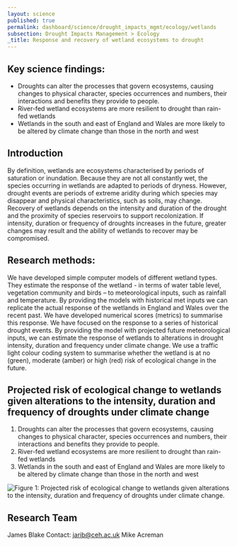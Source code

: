 ```yaml
---
layout: science
published: true
permalink: dashboard/science/drought_impacts_mgmt/ecology/wetlands
subsection: Drought Impacts Management > Ecology
_title: Response and recovery of wetland ecosystems to drought
---
```


## Key science findings: 

* Droughts can alter the processes that govern ecosystems, causing changes to physical character, species occurrences and numbers, their interactions and benefits they provide to people.
* River-fed wetland ecosystems are more resilient to drought than rain-fed wetlands
* Wetlands in the south and east of England and Wales are more likely to be altered by climate change than those in the north and west

## Introduction

By definition, wetlands are ecosystems characterised by periods of saturation or inundation. Because they are not all constantly wet, the species occurring in wetlands are adapted to periods of dryness. However, drought events are periods of extreme aridity during which species may disappear and physical characteristics, such as soils, may change. Recovery of wetlands depends on the intensity and duration of the drought and the proximity of species reservoirs to support recolonization. If intensity, duration or frequency of droughts increases in the future, greater changes may result and the ability of wetlands to recover may be compromised.

## Research methods: 

We have developed simple computer models of different wetland types. They estimate the response of the wetland - in terms of water table level, vegetation community and birds – to meteorological inputs, such as rainfall and temperature. By providing the models with historical met inputs we can replicate the actual response of the wetlands in England and Wales over the recent past. We have developed numerical scores (metrics) to summarise this response. We have focused on the response to a series of historical drought events. By providing the model with projected future meteorological inputs, we can estimate the response of wetlands to alterations in drought intensity, duration and frequency under climate change. We use a traffic light colour coding system to summarise whether the wetland is at no (green), moderate (amber) or high (red) risk of ecological change in the future.


## Projected risk of ecological change to wetlands given alterations to the intensity, duration and frequency of droughts under climate change

1.	Droughts can alter the processes that govern ecosystems, causing changes to physical character, species occurrences and numbers, their interactions and benefits they provide to people.
2.	River-fed wetland ecosystems are more resilient to drought than rain-fed wetlands
3.	Wetlands in the south and east of England and Wales are more likely to be altered by climate change than those in the north and west

![Figure 1: Projected risk of ecological change to wetlands given alterations to the intensity, duration and frequency of droughts under climate change.  ]({{site.baseurl}}/assets/img/Mike1.jpg)

## Research Team

James Blake Contact: jarib@ceh.ac.uk
Mike Acreman
